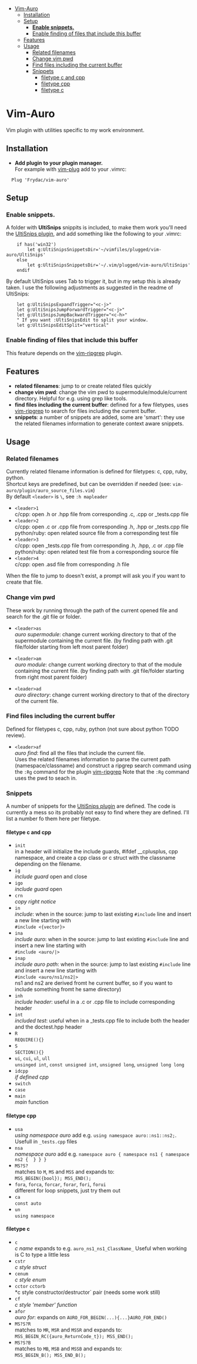 
<!-- vim-markdown-toc GFM -->

* [Vim-Auro](#vim-auro)
    * [Installation](#installation)
    * [Setup](#setup)
        * [**Enable snippets.**](#enable-snippets)
        * [Enable finding of files that include this buffer](#enable-finding-of-files-that-include-this-buffer)
    * [Features](#features)
    * [Usage](#usage)
        * [Related filenames](#related-filenames)
        * [Change vim pwd](#change-vim-pwd)
        * [Find files including the current buffer](#find-files-including-the-current-buffer)
        * [Snippets](#snippets)
            * [filetype c and cpp](#filetype-c-and-cpp)
            * [filetype cpp](#filetype-cpp)
            * [filetype c](#filetype-c)

<!-- vim-markdown-toc -->

# Vim-Auro

Vim plugin with utilities specific to my work environment.

## Installation

* **Add plugin to your plugin manager.**  
  For example with [vim-plug](https://github.com/junegunn/vim-plug) add to your .vimrc:  
```
  Plug 'Frydac/vim-auro'
```

## Setup

### **Enable snippets.**  
  A folder with **UltiSnips** snippits is included, to make them work you'll need the [UltiSnips plugin](https://github.com/SirVer/ultisnips), and add something like the following to your .vimrc:
```
    if has('win32')
        let g:UltiSnipsSnippetsDir='~/vimfiles/plugged/vim-auro/UltiSnips'
    else
        let g:UltiSnipsSnippetsDir='~/.vim/plugged/vim-auro/UltiSnips'
    endif
```
By default UltiSnips uses Tab to trigger it, but in my setup this is already taken. I use the following adjustments as suggested in the readme of UltiSnips:
```
    let g:UltiSnipsExpandTrigger="<c-j>"
    let g:UltiSnipsJumpForwardTrigger="<c-j>"
    let g:UltiSnipsJumpBackwardTrigger="<c-h>"
    " If you want :UltiSnipsEdit to split your window.
    let g:UltiSnipsEditSplit="vertical"
```

### Enable finding of files that include this buffer
  This feature depends on the [vim-ripgrep](https://github.com/jremmen/vim-ripgrep) plugin. 


## Features
  * **related filenames**: jump to or create related files quickly
  * **change vim pwd**: change the vim pwd to supermodule/module/current directory. Helpful for e.g. using grep like tools.
  * **find files including the current buffer**: defined for a few filetypes, uses [vim-ripgrep](https://github.com/jremmen/vim-ripgrep) to search for files including the current buffer.
  * **snippets**: a number of snippets are added, some are 'smart': they use the related filenames information to generate context aware snippets.

## Usage
### Related filenames
Currently related filename information is defined for filetypes: c, cpp, ruby, python.  
Shortcut keys are predefined, but can be overridden if needed (see: `vim-auro/plugin/auro_source_files.vim`)  
By default `<leader>` is `\`, see `:h mapleader`  

* `<leader>1`  
  c/cpp: open .h or .hpp file from corresponding .c, .cpp or \_tests.cpp file  
* `<leader>2`  
  c/cpp: open .c or .cpp file from corresponding .h, .hpp or \_tests.cpp file  
  python/ruby: open related source file from a corresponding test file
* `<leader>3`  
  c/cpp: open \_tests.cpp file from corresponding .h, .hpp, .c or .cpp file  
  python/ruby: open related test file from a corresponding source file
* `<leader>4`  
  c/cpp: open .asd file from corresponding .h file  

When the file to jump to doesn't exist, a prompt will ask you if you want to create that file.

### Change vim pwd
These work by running through the path of the current opened file and search for the .git file or folder.

* `<leader>as`  
  *auro supermodule*: change current working directory to that of the supermodule containing the current file. (by finding path with .git file/folder starting from left most parent folder)

* `<leader>am`  
  *auro module*: change current working directory to that of the module containing the current file. (by finding path with .git file/folder starting from right most parent folder) 

* `<leader>ad`  
  *auro directory*: change current working directory to that of the directory of the current file.

### Find files including the current buffer
Defined for filetypes c, cpp, ruby, python (not sure about python TODO review).  

* `<leader>af`  
  *auro find*: find all the files that include the current file.  
  Uses the related filenames information to parse the current path (namespace/classname) and construct a ripgrep search command using the `:Rg` command for the plugin [vim-ripgrep](https://github.com/jremmen/vim-ripgrep)
  Note that the `:Rg` command uses the pwd to seach in.


### Snippets
  A number of snippets for the [UltiSnips plugin](https://github.com/SirVer/ultisnips) are defined. The code is currently a mess so its probably not easy to find where they are defined. I'll list a number fo them here per filetype.

#### filetype c and cpp

 * `init`   
   in a header will initialize the include guards, #ifdef __cplusplus, cpp namespace, and create a cpp class or c struct with the classname depending on the filename.
 * `ig`  
   *include guard* open and close
 * `igo`  
   *include guard* open
 * `crn`  
   *copy right notice*
  * `in`  
  *include*: when in the source: jump to last existing `#include` line and insert a new line starting with  
  `#include <{vector}>`
  * `ina`  
  *include auro*: when in the source: jump to last existing `#include` line and insert a new line starting with  
  `#include <auro/|>`
  * `inap`  
  *include auro path*: when in the source: jump to last existing `#include` line and insert a new line starting with  
  `#include <auro/ns1/ns2|>`  
   ns1 and ns2 are derived fromt he current buffer, so if you want to include something fromt he same directory)
  * `inh`  
  *include header*: useful in a .c or .cpp file to include corresponding header
  * `int`  
  *included test*: useful when in a _tests.cpp file to include both the header and the doctest.hpp header
  * `R`  
  `REQUIRE(){}`
  * `S`  
  `SECTION(){}`
  * `ui`, `cui`, `ul`, `ull`  
  `unsinged int`, `const unsigned int`, `unsigned long`, `unsigned long long`
  * `idcpp`  
  *if defined cpp*
  * `switch`  
  * `case`  
  * `main`  
  *main* function


#### filetype cpp
 * `usa`  
   *using namespace auro* add e.g. `using namespace auro::ns1::ns2;`. Usefull in `_tests.cpp` files
 * `nsa`  
   *namespace auro* add e.g. `namespace auro { namespace ns1 { namespace ns2 {  } } }`
 * `MS?S?`  
   matches to `M`, `MS` and `MSS` and expands to:  
   `MSS_BEGIN({bool}); MSS_END();`
  * `fora`, `forca`, `forcar`, `forar`, `fori`, `forui`  
  different for loop snippets, just try them out
  * `ca`  
  `const auto`
  * `un`  
  `using namespace`



#### filetype c
  * `c`  
   *c name* expands to e.g. `auro_ns1_ns1_ClassName_` Useful when working is C to type a little less
  * `cstr`  
   *c style struct*
  * `cenum`  
   *c style enum*
  * `cctor` `cctorb`  
   *c style constructor/destructor` pair (needs some work still)
  * `cf`  
   *c style 'member' function*
  * `afor`  
   *auro for*: expands on `AURO_FOR_BEGIN(...){...}AURO_FOR_END() `
  * `MS?S?R`  
   matches to `MR`, `MSR` and `MSSR` and expands to:  
   `MSS_BEGIN_RC({auro_ReturnCode_t}); MSS_END();`
  * `MS?S?B`  
   matches to `MB`, `MSB` and `MSSB` and expands to:  
   `MSS_BEGIN_B(); MSS_END_B();`
  


